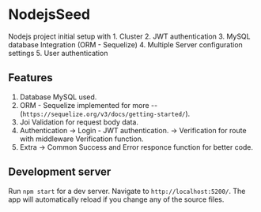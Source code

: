 # NodejsSeed
Nodejs project initial setup with 
    1. Cluster
    2. JWT authentication
    3. MySQL database Integration (ORM - Sequelize)
    4. Multiple Server configuration settings
    5. User authentication

## Features

1. Database MySQL used.
2. ORM - Sequelize implemented for more -- (`https://sequelize.org/v3/docs/getting-started/`).
3. Joi Validation for request body data.
3. Authentication
    -> Login - JWT authentication.
    -> Verification for route with middleware Verification function. 
4. Extra 
    -> Common Success and Error responce function for better code.

## Development server

Run `npm start` for a dev server. Navigate to `http://localhost:5200/`. The app will automatically reload if you change any of the source files.
